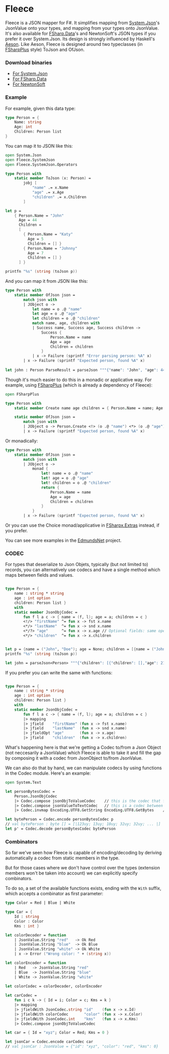 Fleece
======

Fleece is a JSON mapper for F#. It simplifies mapping from [System.Json](http://bit.ly/1axIBoA)'s JsonValue onto your types, and mapping from your types onto JsonValue. It's also available for [FSharp.Data](http://fsharp.github.io/FSharp.Data/)'s and NewtonSoft's JSON types if you prefer it over System.Json.
Its design is strongly influenced by Haskell's [Aeson](http://hackage.haskell.org/package/aeson-0.7.0.0/docs/Data-Aeson.html). Like Aeson, Fleece is designed around two typeclasses (in [FSharpPlus](https://github.com/fsprojects/FSharpPlus) style) ToJson and OfJson.

### Download binaries

* [For System.Json](https://www.nuget.org/packages/Fleece/)
* [For FSharp.Data](https://www.nuget.org/packages/Fleece.FSharpData/)
* [For NewtonSoft](https://www.nuget.org/packages/Fleece.NewtonSoftJson/)

### Example

For example, given this data type:

```fsharp
type Person = {
    Name: string
    Age: int
    Children: Person list
}
```

You can map it to JSON like this:

```fsharp
open System.Json
open Fleece.SystemJson
open Fleece.SystemJson.Operators

type Person with
    static member ToJson (x: Person) =
        jobj [ 
            "name" .= x.Name
            "age" .= x.Age
            "children" .= x.Children
        ]

let p = 
    { Person.Name = "John"
      Age = 44
      Children = 
      [
        { Person.Name = "Katy"
          Age = 5
          Children = [] }
        { Person.Name = "Johnny"
          Age = 7
          Children = [] }
      ] }

printfn "%s" (string (toJson p))
```

And you can map it from JSON like this:

```fsharp
type Person with
    static member OfJson json =
        match json with
        | JObject o ->
            let name = o .@ "name"
            let age = o .@ "age"
            let children = o .@ "children"
            match name, age, children with
            | Success name, Success age, Success children -> 
                Success {
                    Person.Name = name
                    Age = age
                    Children = children
                }
            | x -> Failure (sprintf "Error parsing person: %A" x)
        | x -> Failure (sprintf "Expected person, found %A" x)
        
let john : Person ParseResult = parseJson """{"name": "John", "age": 44, "children": [{"name": "Katy", "age": 5, "children": []}, {"name": "Johnny", "age": 7, "children": []}]}"""        
```

Though it's much easier to do this in a monadic or applicative way. For example, using [FSharpPlus](https://github.com/fsprojects/FSharpPlus) (which is already a dependency of Fleece):

```fsharp
open FSharpPlus

type Person with
    static member Create name age children = { Person.Name = name; Age = age; Children = children }

    static member OfJson json =
        match json with
        | JObject o -> Person.Create <!> (o .@ "name") <*> (o .@ "age") <*> (o .@ "children")
        | x -> Failure (sprintf "Expected person, found %A" x)

```

Or monadically:


```fsharp
type Person with
    static member OfJson json =
        match json with
        | JObject o -> 
            monad {
                let! name = o .@ "name"
                let! age = o .@ "age"
                let! children = o .@ "children"
                return {
                    Person.Name = name
                    Age = age
                    Children = children
                }
            }
        | x -> Failure (sprintf "Expected person, found %A" x)
```

Or you can use the Choice monad/applicative in [FSharpx.Extras](https://github.com/fsprojects/FSharpx.Extras) instead, if you prefer.

You can see more examples in the [EdmundsNet](https://github.com/mausch/EdmundsNet) project.


### CODEC

For types that deserialize to Json Objets, typically (but not limited to) records, you can alternatively use codecs and have a single method which maps between fields and values. 


```fsharp

type Person = { 
    name : string * string
    age : int option
    children: Person list } 
    with
    static member JsonObjCodec =
        fun f l a c -> { name = (f, l); age = a; children = c }
        <!/> "firstName" ^= fun x -> fst x.name
        <*/> "lastName"  ^= fun x -> snd x.name
        <*/?> "age"      ^= fun x -> x.age // Optional fields: same operators but ending with '?'
        <*/> "children"  ^= fun x -> x.children


let p = {name = ("John", "Doe"); age = None; children = [{name = ("Johnny", "Doe"); age = Some 21; children = []}]}
printfn "%s" (string (toJson p))

let john = parseJson<Person> """{"children": [{"children": [],"age": 21,"lastName": "Doe","firstName": "Johnny"}],"lastName": "Doe","firstName": "John"}"""
```

If you prefer you can write the same with functions:

```fsharp

type Person = { 
    name : string * string
    age : int option
    children: Person list }
    with
    static member JsonObjCodec =
        fun f l a c -> { name = (f, l); age = a; children = c }
        |> mapping
        |> jfield    "firstName" (fun x -> fst x.name)
        |> jfield    "lastName"  (fun x -> snd x.name)
        |> jfieldOpt "age"       (fun x -> x.age)
        |> jfield    "children"  (fun x -> x.children)

```

What's happening here is that we're getting a Codec to/from a Json Object (not neccesarily a JsonValue) which Fleece is able to take it and fill the gap by composing it with a codec from JsonObject to/from JsonValue.

We can also do that by hand, we can manipulate codecs by using functions in the Codec module. Here's an example:

```fsharp
open System.Text

let personBytesCodec =
    Person.JsonObjCodec
    |> Codec.compose jsonObjToValueCodec    // this is the codec that fills the gap to/from JsonValue
    |> Codec.compose jsonValueToTextCodec   // this is a codec between JsonValue and JsonText
    |> Codec.invmap Encoding.UTF8.GetString Encoding.UTF8.GetBytes    // This is a pair of of isomorphic functions

let bytePerson = Codec.encode personBytesCodec p
// val bytePerson : byte [] = [|123uy; 13uy; 10uy; 32uy; 32uy; ... |]
let p' = Codec.decode personBytesCodec bytePerson
```

### Combinators

So far we've seen how Fleece is capable of encoding/decoding by deriving automatically a codec from static members in the type.

But for those cases where we don't have control over the types (extension members won't be taken into account) we can explicitly specify combinators.

To do so, a set of the available functions exists, ending with the `With` suffix, which accepts a combinator as first parameter:

```fsharp
type Color = Red | Blue | White

type Car = {
    Id : string
    Color : Color
    Kms : int }

let colorDecoder = function
    | JsonValue.String "red"   -> Ok Red  
    | JsonValue.String "blue"  -> Ok Blue 
    | JsonValue.String "white" -> Ok White
    | x -> Error ("Wrong color: " + (string x))

let colorEncoder = function
    | Red   -> JsonValue.String "red"
    | Blue  -> JsonValue.String "blue"
    | White -> JsonValue.String "white"

let colorCodec = colorDecoder, colorEncoder
    
let carCodec = 
    fun i c k -> { Id = i; Color = c; Kms = k }
    |> mapping
    |> jfieldWith JsonCodec.string "id"    (fun x -> x.Id)
    |> jfieldWith colorCodec       "color" (fun x -> x.Color)
    |> jfieldWith JsonCodec.int    "kms"   (fun x -> x.Kms)
    |> Codec.compose jsonObjToValueCodec

let car = { Id = "xyz"; Color = Red; Kms = 0 }

let jsonCar = Codec.encode carCodec car
// val jsonCar : JsonValue = {"id": "xyz", "color": "red", "kms": 0}
```